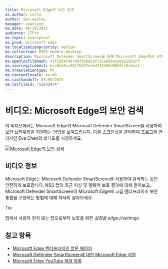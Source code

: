 ```yaml
---
title: Microsoft Edge의 보안 검색
ms.author: collw
author: dan-wesley
manager: seanlynd
ms.date: 06/29/2021
audience: ITPro
ms.topic: conceptual
ms.prod: microsoft-edge
ms.localizationpriority: medium
ms.collection: M365-modern-desktop
description: Microsoft Defender SmartScreen을 통해 Microsoft Edge에서 보안 검색
ms.openlocfilehash: 41f32daf407dafd3babafc1ce88ba5ee621921cf
ms.sourcegitcommit: bce02a5ce2617bb37ee5d743365d50b5fc8e4aa1
ms.translationtype: MT
ms.contentlocale: ko-KR
ms.lasthandoff: 07/09/2021
ms.locfileid: "11642974"
---
```

# <a name="video-secure-browsing-on-microsoft-edge"></a>비디오: Microsoft Edge의 보안 검색

이 비디오에서는 Microsoft Edge가 Microsoft Defender SmartScreen을 사용하여 보안 브라우징을 지원하는 방법을 보여드립니다. 다음 스크린샷을 클릭하여 프로그램 관리자인 Eva Chen의 비디오를 시청하세요.

[![Microsoft Edge의 보안 검색](media/microsoft-edge-video-security-smartscreen/0.png)](http://www.youtube.com/watch?v=s9kk88SkjLw "Secure browsing on Microsoft Edge")

## <a name="about-the-video"></a>비디오 정보

Microsoft Edge는 Microsoft Defender SmartScreen을 사용하여 검색하는 동안 안전하게 보호합니다. NSS 랩의 최근 피싱 및 맬웨어 보호 결과에 대해 알아보고, Microsoft Defender SmartScreen이 Microsoft Edge에 고급 엔터프라이즈 보안 통합을 구현하는 방법에 대해 자세히 알아보세요.

> [!TIP]
> 앱에서 사용자 원치 않는 앱으로부터 보호를 위한 *설정을 edge://settings.*

## <a name="see-also"></a>참고 항목

- [Microsoft Edge 엔터프라이즈 방문 페이지](https://aka.ms/EdgeEnterprise)
- [Microsoft Defender SmartScreen에 대한 Microsoft Edge 지원](microsoft-edge-security-smartscreen.md)
- [Microsoft Edge YouTube 재생 목록](https://www.youtube.com/playlist?list=PLXtHYVsvn_b-uXh1tMeYpT-0iD8tD3tFy)
